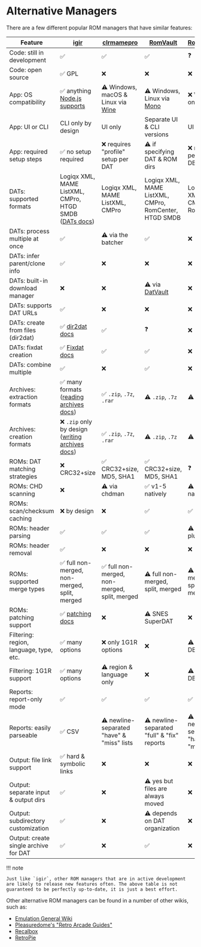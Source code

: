 # Alternative Managers

There are a few different popular ROM managers that have similar features:

| Feature                                 | [igir](index.md)                                                              | [clrmamepro](https://mamedev.emulab.it/clrmamepro/)           | [RomVault](https://www.romvault.com/)                       | [RomCenter](http://www.romcenter.com/)     |
|-----------------------------------------|-------------------------------------------------------------------------------|---------------------------------------------------------------|-------------------------------------------------------------|--------------------------------------------|
| Code: still in development              | ✅                                                                             | ✅                                                             | ✅                                                           | ❓                                          |
| Code: open source                       | ✅ GPL                                                                         | ❌                                                             | ❌                                                           | ❌                                          |
| App: OS compatibility                   | ✅ anything [Node.js supports](https://nodejs.org/en/download)                 | ⚠️ Windows, macOS & Linux via [Wine](https://www.winehq.org/) | ⚠️ Windows, Linux via [Mono](https://www.mono-project.com/) | ❌ Windows only                             |
| App: UI or CLI                          | CLI only by design                                                            | UI only                                                       | Separate UI & CLI versions                                  | UI only                                    |
| App: required setup steps               | ✅ no setup required                                                           | ❌ requires "profile" setup per DAT                            | ⚠️ if specifying DAT & ROM dirs                             | ❌ requires per-DAT DB setup                |
| DATs: supported formats                 | Logiqx XML, MAME ListXML, CMPro, HTGD SMDB ([DATs docs](dats/processing.md))  | Logiqx XML, MAME ListXML, CMPro                               | Logiqx XML, MAME ListXML, CMPro, RomCenter, HTGD SMDB       | Logiqx XML, CMPro, RomCenter               |
| DATs: process multiple at once          | ✅                                                                             | ⚠️ via the batcher                                            | ✅                                                           | ❌                                          |
| DATs: infer parent/clone info           | ✅                                                                             | ❌                                                             | ❌                                                           | ❌                                          |
| DATs: built-in download manager         | ❌                                                                             | ❌                                                             | ⚠️ via [DatVault](https://www.datvault.com/)                | ❌                                          |
| DATs: supports DAT URLs                 | ✅                                                                             | ❌                                                             | ❌                                                           | ❌                                          |
| DATs: create from files (dir2dat)       | ✅ [dir2dat docs](dats/dir2dat.md)                                             | ✅                                                             | ❓                                                           | ❌                                          |
| DATs: fixdat creation                   | ✅ [Fixdat docs](dats/fixdats.md)                                              | ✅                                                             | ✅                                                           | ❌                                          |
| DATs: combine multiple                  | ✅                                                                             | ❌                                                             | ✅                                                           | ❌                                          |
| Archives: extraction formats            | ✅ many formats ([reading archives docs](input/reading-archives.md))           | ✅ `.zip`, `.7z`, `.rar`                                       | ⚠️ `.zip`, `.7z`                                            | ⚠️ `.zip`, `.7z`                           |
| Archives: creation formats              | ❌ `.zip` only by design ([writing archives docs](output/writing-archives.md)) | ✅ `.zip`, `.7z`, `.rar`                                       | ⚠️ `.zip`, `.7z`                                            | ⚠️ `.zip`, `.7z`                           |
| ROMs: DAT matching strategies           | ❌ CRC32+size                                                                  | ✅ CRC32+size, MD5, SHA1                                       | ✅ CRC32+size, MD5, SHA1                                     | ❓                                          |
| ROMs: CHD scanning                      | ❌                                                                             | ⚠️ via chdman                                                 | ✅ v1-5 natively                                             | ⚠️ v1-4 natively                           |
| ROMs: scan/checksum caching             | ❌ by design                                                                   | ❌                                                             | ✅                                                           | ✅                                          |
| ROMs: header parsing                    | ✅                                                                             | ✅                                                             | ✅                                                           | ⚠️ via plugins                             |
| ROMs: header removal                    | ✅                                                                             | ❌                                                             | ❌                                                           | ❌                                          |
| ROMs: supported merge types             | ✅ full non-merged, non-merged, split, merged                                  | ✅ full non-merged, non-merged, split, merged                  | ⚠️ full non-merged, split, merged                           | ⚠️ full non-merged, split, merged          |
| ROMs: patching support                  | ✅ [patching docs](roms/patching.md)                                           | ❌                                                             | ⚠️ SNES SuperDAT                                            | ❌                                          |
| Filtering: region, language, type, etc. | ✅ many options                                                                | ❌ only 1G1R options                                           | ❌                                                           | ⚠️ only at DB setup                        |
| Filtering: 1G1R support                 | ✅ many options                                                                | ⚠️ region & language only                                     | ❌                                                           | ⚠️ only at DB setup                        |
| Reports: report-only mode               | ✅                                                                             | ✅                                                             | ✅                                                           | ✅                                          |
| Reports: easily parseable               | ✅ CSV                                                                         | ⚠️ newline-separated "have" & "miss" lists                    | ⚠️ newline-separated "full" & "fix" reports                 | ⚠️ newline-separated "have" & "miss" lists |
| Output: file link support               | ✅ hard & symbolic links                                                       | ❌                                                             | ❌                                                           | ❌                                          |
| Output: separate input & output dirs    | ✅                                                                             | ❌                                                             | ⚠️ yes but files are always moved                           | ❌                                          |
| Output: subdirectory customization      | ✅                                                                             | ❌                                                             | ⚠️ depends on DAT organization                              | ❌                                          |
| Output: create single archive for DAT   | ✅                                                                             | ❌                                                             | ✅                                                           | ❌                                          |

!!! note

    Just like `igir`, other ROM managers that are in active development are likely to release new features often. The above table is not guaranteed to be perfectly up-to-date, it is just a best effort.

Other alternative ROM managers can be found in a number of other wikis, such as:

- [Emulation General Wiki](https://emulation.gametechwiki.com/index.php/ROM_managers)
- [Pleasuredome's "Retro Arcade Guides"](https://pleasuredome.miraheze.org/wiki/ROM_Manager)
- [Recalbox](https://wiki.recalbox.com/en/tutorials/utilities/rom-management)
- [RetroPie](https://retropie.org.uk/docs/Validating%2C-Rebuilding%2C-and-Filtering-ROM-Collections/)
